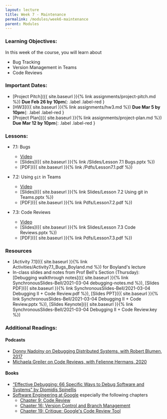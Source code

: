 ```yaml
---
layout: lecture
title: Week 7 - Maintenance
permalink: /modules/week6-maintenance
parent: Modules
---
```

### Learning Objectives:

In this week of the course, you will learn about
* Bug Tracking
* Version Management in Teams
* Code Reviews


### Important Dates:
* [Project Pitch]({{ site.baseurl }}{% link assignments/project-pitch.md %}) **Due Feb 26 by 10pm**{: .label .label-red }
* [HW3]({{ site.baseurl }}{% link assignments/hw3.md %}) **Due Mar 5 by 10pm**{: .label .label-red }
* [Project Plan]({{ site.baseurl }}{% link assignments/project-plan.md %}) **Due Mar 12 by 10pm**{: .label .label-red }


### Lessons:
* 7.1: Bugs

    * [Video](https://northeastern.instructure.com/courses/60188/pages/lesson-7-dot-1-bugs-video?module_item_id=5560108)
    * [Slides]({{ site.baseurl }}{% link /Slides/Lesson 7.1 Bugs.pptx %}) 
    * [PDF]({{ site.baseurl }}{% link /Pdfs/Lesson7.1.pdf %})

* 7.2: Using `git` in Teams

    * [Video](https://northeastern.instructure.com/courses/60188/pages/lesson-7-dot-2-using-git-in-teams-video?module_item_id=5560113)
    * [Slides]({{ site.baseurl }}{% link Slides/Lesson 7.2 Using git in Teams.pptx %}) 
    * [PDF]({{ site.baseurl }}{% link Pdfs/Lesson7.2.pdf %})
    
* 7.3: Code Reviews

    * [Video](https://northeastern.instructure.com/courses/60188/pages/lesson-7-dot-3-code-reviews-video?module_item_id=5560116)
    * [Slides]({{ site.baseurl }}{% link Slides/Lesson 7.3 Code Reviews.pptx %}) 
    * [PDF]({{ site.baseurl }}{% link Pdfs/Lesson7.3.pdf %})
    
### Resources

* [Activity 7.1]({{ site.baseurl }}{% link Activities/Activity7.1_Bugs_Boyland.md %}) for Boyland's lecture
* In-class slides and notes from Prof Bell's Section (Thursday): [Debugging walkthrough notes]({{ site.baseurl }}{% link SynchronousSlides-Bell/2021-03-04 debugging-notes.md %}), [Slides PDF]({{ site.baseurl }}{% link SynchronousSlides-Bell/2021-03-04 Debugging II + Code Review.pdf %}), [Slides PPT]({{ site.baseurl }}{% link SynchronousSlides-Bell/2021-03-04 Debugging II + Code Review.pptx %}), [Slides Keynote]({{ site.baseurl }}{% link SynchronousSlides-Bell/2021-03-04 Debugging II + Code Review.key %})


### Additional Readings:

#### Podcasts

* [Donny Nadolny on Debugging Distributed Systems, with Robert Blumen, 2017](https://www.se-radio.net/2017/02/se-radio-episode-282-donny-nadolny-on-debugging-distributed-systems/)
* [Michaela Greiler on Code Reviews, with Felienne Hermans, 2020](https://www.se-radio.net/2020/02/episode-400-michaela-greiler-on-code-reviews/)

#### Books

*  [“Effective Debugging: 66 Specific Ways to Debug Software and Systems” by Diomidis Spinellis](https://learning.oreilly.com/library/view/site-reliability-engineering/9781491929117/)
* [Software Engineering at Google](https://learning.oreilly.com/library/view/software-engineering-at/9781492082781/) especially the following chapters
  - [Chapter 9: Code Review](https://learning.oreilly.com/library/view/software-engineering-at/9781492082781/ch09.html#code_review-id00002)
  - [Chapter 16: Version Control and Branch Management](https://learning.oreilly.com/library/view/software-engineering-at/9781492082781/ch16.html#version_control_and_branch_management)
  - [Chapter 19: Critique: Google's Code Review Tool](https://learning.oreilly.com/library/view/software-engineering-at/9781492082781/ch19.html#critique_googleapostrophes_code_review)
